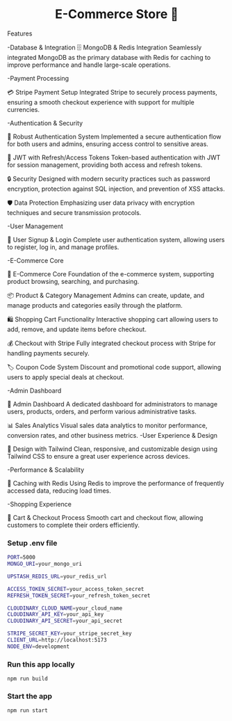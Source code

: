 <h1 align="center">E-Commerce Store 🛒</h1>

Features

-Database & Integration
🗄️ MongoDB & Redis Integration
Seamlessly integrated MongoDB as the primary database with Redis for caching to improve performance and handle large-scale operations.

-Payment Processing

💳 Stripe Payment Setup
Integrated Stripe to securely process payments, ensuring a smooth checkout experience with support for multiple currencies.

-Authentication & Security

🔐 Robust Authentication System
Implemented a secure authentication flow for both users and admins, ensuring access control to sensitive areas.

🔑 JWT with Refresh/Access Tokens
Token-based authentication with JWT for session management, providing both access and refresh tokens.

🔒 Security
Designed with modern security practices such as password encryption, protection against SQL injection, and prevention of XSS attacks.

🛡️ Data Protection
Emphasizing user data privacy with encryption techniques and secure transmission protocols.

-User Management

📝 User Signup & Login
Complete user authentication system, allowing users to register, log in, and manage profiles.

-E-Commerce Core

🛒 E-Commerce Core
Foundation of the e-commerce system, supporting product browsing, searching, and purchasing.

📦 Product & Category Management
Admins can create, update, and manage products and categories easily through the platform.

🛍️ Shopping Cart Functionality
Interactive shopping cart allowing users to add, remove, and update items before checkout.

💰 Checkout with Stripe
Fully integrated checkout process with Stripe for handling payments securely.

🏷️ Coupon Code System
Discount and promotional code support, allowing users to apply special deals at checkout.

-Admin Dashboard

👑 Admin Dashboard
A dedicated dashboard for administrators to manage users, products, orders, and perform various administrative tasks.

📊 Sales Analytics
Visual sales data analytics to monitor performance, conversion rates, and other business metrics.
-User Experience & Design

🎨 Design with Tailwind
Clean, responsive, and customizable design using Tailwind CSS to ensure a great user experience across devices.

-Performance & Scalability

🚀 Caching with Redis
Using Redis to improve the performance of frequently accessed data, reducing load times.

-Shopping Experience

🛒 Cart & Checkout Process
Smooth cart and checkout flow, allowing customers to complete their orders efficiently.

### Setup .env file

```bash
PORT=5000
MONGO_URI=your_mongo_uri

UPSTASH_REDIS_URL=your_redis_url

ACCESS_TOKEN_SECRET=your_access_token_secret
REFRESH_TOKEN_SECRET=your_refresh_token_secret

CLOUDINARY_CLOUD_NAME=your_cloud_name
CLOUDINARY_API_KEY=your_api_key
CLOUDINARY_API_SECRET=your_api_secret

STRIPE_SECRET_KEY=your_stripe_secret_key
CLIENT_URL=http://localhost:5173
NODE_ENV=development
```

### Run this app locally

```shell
npm run build
```

### Start the app

```shell
npm run start
```
